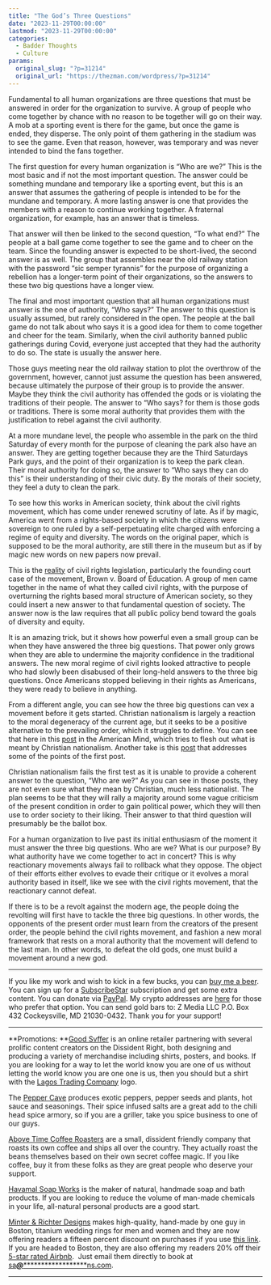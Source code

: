 ```yaml
---
title: "The God’s Three Questions"
date: "2023-11-29T00:00:00"
lastmod: "2023-11-29T00:00:00"
categories:
  - Badder Thoughts
  - Culture
params:
  original_slug: "?p=31214"
  original_url: "https://thezman.com/wordpress/?p=31214"
---
```


Fundamental to all human organizations are three questions that must be
answered in order for the organization to survive. A group of people who
come together by chance with no reason to be together will go on their
way. A mob at a sporting event is there for the game, but once the game
is ended, they disperse. The only point of them gathering in the stadium
was to see the game. Even that reason, however, was temporary and was
never intended to bind the fans together.

The first question for every human organization is “Who are we?” This is
the most basic and if not the most important question. The answer could
be something mundane and temporary like a sporting event, but this is an
answer that assumes the gathering of people is intended to be for the
mundane and temporary. A more lasting answer is one that provides the
members with a reason to continue working together. A fraternal
organization, for example, has an answer that is timeless.

That answer will then be linked to the second question, “To what end?”
The people at a ball game come together to see the game and to cheer on
the team. Since the founding answer is expected to be short-lived, the
second answer is as well. The group that assembles near the old railway
station with the password “sic semper tyrannis” for the purpose of
organizing a rebellion has a longer-term point of their organizations,
so the answers to these two big questions have a longer view.

The final and most important question that all human organizations must
answer is the one of authority, “Who says?” The answer to this question
is usually assumed, but rarely considered in the open. The people at the
ball game do not talk about who says it is a good idea for them to come
together and cheer for the team. Similarly, when the civil authority
banned public gatherings during Covid, everyone just accepted that they
had the authority to do so. The state is usually the answer here.

Those guys meeting near the old railway station to plot the overthrow of
the government, however, cannot just assume the question has been
answered, because ultimately the purpose of their group is to provide
the answer. Maybe they think the civil authority has offended the gods
or is violating the traditions of their people. The answer to “Who says?
for them is those gods or traditions. There is some moral authority that
provides them with the justification to rebel against the civil
authority.

At a more mundane level, the people who assemble in the park on the
third Saturday of every month for the purpose of cleaning the park also
have an answer. They are getting together because they are the Third
Saturdays Park guys, and the point of their organization is to keep the
park clean. Their moral authority for doing so, the answer to “Who says
they can do this” is their understanding of their civic duty. By the
morals of their society, they feel a duty to clean the park.

To see how this works in American society, think about the civil rights
movement, which has come under renewed scrutiny of late. As if by magic,
America went from a rights-based society in which the citizens were
sovereign to one ruled by a self-perpetuating elite charged with
enforcing a regime of equity and diversity. The words on the original
paper, which is supposed to be the moral authority, are still there in
the museum but as if by magic new words on new papers now prevail.

This is the <a
href="https://lawliberty.org/forum/how-civil-rights-law-changed-america/"
rel="noopener" target="_blank">reality</a> of civil rights legislation,
particularly the founding court case of the movement, Brown v. Board of
Education. A group of men came together in the name of what they called
civil rights, with the purpose of overturning the rights based moral
structure of American society, so they could insert a new answer to that
fundamental question of society. The answer now is the law requires that
all public policy bend toward the goals of diversity and equity.

It is an amazing trick, but it shows how powerful even a small group can
be when they have answered the three big questions. That power only
grows when they are able to undermine the majority confidence in the
traditional answers. The new moral regime of civil rights looked
attractive to people who had slowly been disabused of their long-held
answers to the three big questions. Once Americans stopped believing in
their rights as Americans, they were ready to believe in anything.

From a different angle, you can see how the three big questions can vex
a movement before it gets started. Christian nationalism is largely a
reaction to the moral degeneracy of the current age, but it seeks to be
a positive alternative to the prevailing order, which it struggles to
define. You can see that here in this <a
href="https://americanmind.org/features/what-is-christian-nationalism/"
rel="noopener" target="_blank">post</a> in the American Mind, which
tries to flesh out what is meant by Christian nationalism. Another take
is this <a
href="https://americanmind.org/features/what-is-christian-nationalism/taking-christian-nationalism-seriously/"
rel="noopener" target="_blank">post</a> that addresses some of the
points of the first post.

Christian nationalism fails the first test as it is unable to provide a
coherent answer to the question, “Who are we?” As you can see in those
posts, they are not even sure what they mean by Christian, much less
nationalist. The plan seems to be that they will rally a majority around
some vague criticism of the present condition in order to gain political
power, which they will then use to order society to their liking. Their
answer to that third question will presumably be the ballot box.

For a human organization to live past its initial enthusiasm of the
moment it must answer the three big questions. Who are we? What is our
purpose? By what authority have we come together to act in concert? This
is why reactionary movements always fail to rollback what they oppose.
The object of their efforts either evolves to evade their critique or it
evolves a moral authority based in itself, like we see with the civil
rights movement, that the reactionary cannot defeat.

If there is to be a revolt against the modern age, the people doing the
revolting will first have to tackle the three big questions. In other
words, the opponents of the present order must learn from the creators
of the present order, the people behind the civil rights movement, and
fashion a new moral framework that rests on a moral authority that the
movement will defend to the last man. In other words, to defeat the old
gods, one must build a movement around a new god.

------------------------------------------------------------------------

If you like my work and wish to kick in a few bucks, you can
<a href="https://www.buymeacoffee.com/mujolulu" rel="noopener"
target="_blank">buy me a beer</a>. You can sign up for a
<a href="https://www.subscribestar.com/the-z-blog" rel="noopener"
target="_blank">SubscribeStar</a> subscription and get some extra
content. You can donate via <a
href="https://www.paypal.com/donate/?cmd=_s-xclick&amp;hosted_button_id=UDAS2Q8JYA6CN&amp;source=url"
rel="noopener" target="_blank">PayPal</a>. My crypto addresses are
<a href="https://thezman.com/wordpress/?page_id=22713" rel="noopener"
target="_blank">here</a> for those who prefer that option. You can send
gold bars to: Z Media LLC P.O. Box 432 Cockeysville, MD 21030-0432.
Thank you for your support!

------------------------------------------------------------------------

**Promotions: **<a href="https://goodsvffer.com/" rel="noopener" target="_blank">Good
Svffer</a> is an online retailer partnering with several prolific
content creators on the Dissident Right, both designing and producing a
variety of merchandise including shirts, posters, and books. If you are
looking for a way to let the world know you are one of us without
letting the world know you are one one is us, then you should but a
shirt with the
<a href="https://goodsvffer.com/products/lagos-trading-company"
rel="noopener" target="_blank">Lagos Trading Company</a> logo.

The <a href="https://peppercave.com/shop/ols/products" rel="noopener"
target="_blank">Pepper Cave</a> produces exotic peppers, pepper seeds
and plants, hot sauce and seasonings. Their spice infused salts are a
great add to the chili head spice armory, so if you are a griller, take
you spice business to one of our guys.

<a href="https://abovetimecoffee.com/" rel="noopener"
target="_blank">Above Time Coffee Roasters</a> are a small, dissident
friendly company that roasts its own coffee and ships all over the
country. They actually roast the beans themselves based on their own
secret coffee magic. If you like coffee, buy it from these folks as they
are great people who deserve your support.

<a href="https://havamalsoapworks.com/" rel="noopener"
target="_blank">Havamal Soap Works</a> is the maker of natural, handmade
soap and bath products. If you are looking to reduce the volume of
man-made chemicals in your life, all-natural personal products are a
good start.

<a href="https://www.minterandrichterdesigns.com/"
rel="noreferrer nofollow noopener" target="_blank">Minter &amp; Richter
Designs</a> makes high-quality, hand-made by one guy in Boston, titanium
wedding rings for men and women and they are now offering readers a
fifteen percent discount on purchases if you use
<a href="https://www.minterandrichterdesigns.com/discount/ZMAN"
rel="noreferrer nofollow noopener" target="_blank">this link</a>.
<span class="highlight"><span class="colour"><span class="font"><span class="size">If
you are headed to Boston, they are also offering my readers 20% off
their <a
href="https://www.airbnb.com/users/7988017/listings?user_id=7988017&amp;s=3"
rel="noopener noreferrer" target="_blank">5-star rated Airbnb</a>.  Just
email them directly to book at
<a href="mailto:sa***@*********************ns.com"
data-original-string="vrmoz+YZ1c20qCwjqSGA9Q==cb7HHqAduK5blpGfsk5lblFQK9UCLCAbCbEOnC2SwWVuxdfNE/frEDH1G9FWN6cBl8n"><span
class="apbct-email-encoder"
data-original-string="pKNpWOjpAwjZ/7EdR3K5dg==cb7k2sX1WRfwalYAFFuIMihkcVQbvIZmWZdEvc+ndS85kEK10D+Q1Ch3I1hXgNc0XrW"
title="This contact has been encoded by Anti-Spam by CleanTalk. Click to decode. To finish the decoding make sure that JavaScript is enabled in your browser.">sa<span
class="apbct-blur">***</span>@<span
class="apbct-blur">*********************</span>ns.com</span></a>.</span></span></span></span>

------------------------------------------------------------------------
